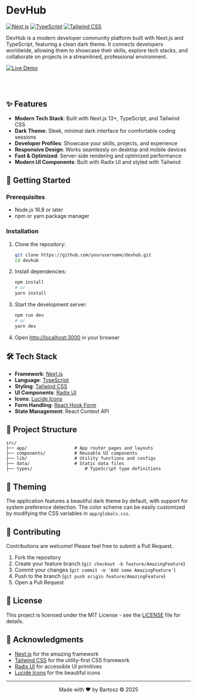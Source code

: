 # DevHub

[![Next.js](https://img.shields.io/badge/Next.js-000000?style=for-the-badge&logo=nextdotjs&logoColor=white)](https://nextjs.org/)
[![TypeScript](https://img.shields.io/badge/TypeScript-007ACC?style=for-the-badge&logo=typescript&logoColor=white)](https://www.typescriptlang.org/)
[![Tailwind CSS](https://img.shields.io/badge/Tailwind_CSS-38B2AC?style=for-the-badge&logo=tailwind-css&logoColor=white)](https://tailwindcss.com/)

DevHub is a modern developer community platform built with Next.js and TypeScript, featuring a clean dark theme. It connects developers worldwide, allowing them to showcase their skills, explore tech stacks, and collaborate on projects in a streamlined, professional environment.

  <a href="https://devhub-psi-ten-61.vercel.app/" target="_blank">
    <img src="https://img.shields.io/badge/Live%20Demo-%F0%9F%9A%80-blue?style=for-the-badge" alt="Live Demo" />
  </a>

  <br /><br />

## ✨ Features

- **Modern Tech Stack**: Built with Next.js 13+, TypeScript, and Tailwind CSS
- **Dark Theme**: Sleek, minimal dark interface for comfortable coding sessions
- **Developer Profiles**: Showcase your skills, projects, and experience
- **Responsive Design**: Works seamlessly on desktop and mobile devices
- **Fast & Optimized**: Server-side rendering and optimized performance
- **Modern UI Components**: Built with Radix UI and styled with Tailwind

## 🚀 Getting Started

### Prerequisites

- Node.js 16.8 or later
- npm or yarn package manager

### Installation

1. Clone the repository:
   ```bash
   git clone https://github.com/yourusername/devhub.git
   cd devhub
   ```

2. Install dependencies:
   ```bash
   npm install
   # or
   yarn install
   ```

3. Start the development server:
   ```bash
   npm run dev
   # or
   yarn dev
   ```

4. Open [http://localhost:3000](http://localhost:3000) in your browser

## 🛠️ Tech Stack

- **Framework**: [Next.js](https://nextjs.org/)
- **Language**: [TypeScript](https://www.typescriptlang.org/)
- **Styling**: [Tailwind CSS](https://tailwindcss.com/)
- **UI Components**: [Radix UI](https://www.radix-ui.com/)
- **Icons**: [Lucide Icons](https://lucide.dev/)
- **Form Handling**: [React Hook Form](https://react-hook-form.com/)
- **State Management**: React Context API

## 📂 Project Structure

```
src/
├── app/                  # App router pages and layouts
├── components/           # Reusable UI components
├── lib/                  # Utility functions and configs
├── data/                 # Static data files
├── types/                    # TypeScript type definitions
```

## 🎨 Theming

The application features a beautiful dark theme by default, with support for system preference detection. The color scheme can be easily customized by modifying the CSS variables in `app/globals.css`.

## 🤝 Contributing

Contributions are welcome! Please feel free to submit a Pull Request.

1. Fork the repository
2. Create your feature branch (`git checkout -b feature/AmazingFeature`)
3. Commit your changes (`git commit -m 'Add some AmazingFeature'`)
4. Push to the branch (`git push origin feature/AmazingFeature`)
5. Open a Pull Request

## 📄 License

This project is licensed under the MIT License - see the [LICENSE](LICENSE) file for details.

## 🙏 Acknowledgments

- [Next.js](https://nextjs.org/) for the amazing framework
- [Tailwind CSS](https://tailwindcss.com/) for the utility-first CSS framework
- [Radix UI](https://www.radix-ui.com/) for accessible UI primitives
- [Lucide Icons](https://lucide.dev/) for the beautiful icons

---

<div align="center">
  Made with ❤️ by Bartosz &copy; 2025
</div>